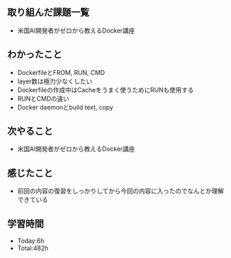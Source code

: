 ## 取り組んだ課題一覧
- 米国AI開発者がゼロから教えるDocker講座
## わかったこと
- DockerfileとFROM, RUN, CMD
- layer数は極力少なくしたい
- Dockerfileの作成中はCacheをうまく使うためにRUNも使用する
- RUNとCMDの違い
- Docker daemonとbuild text, copy
## 次やること
- 米国AI開発者がゼロから教えるDocker講座
## 感じたこと
- 前回の内容の復習をしっかりしてから今回の内容に入ったのでなんとか理解できている
## 学習時間
- Today:6h
- Total:482h
